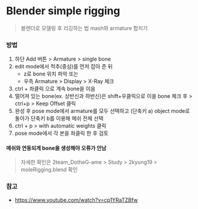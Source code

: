 # Blender simple rigging
> 블렌더로 모델링 후 리깅하는 법
> mash와 armature 합치기

### 방법
1. 하단 Add 버튼 > Armature > single bone 
2. edit mode에서 척추(중심)를 먼저 잡아 준 뒤
    * z로 bone 위치 파악 또는
    * 우측 Armature > Display > X-Ray 체크
3. ctrl + 좌클릭 으로 계속 bone을 이음
4. 떨어져 있는 bone(ex. 상반신과 하반신)은 shift+우클릭으로 이을 bone 체크 후 > ctrl+p > Keep Offset 클릭
5. 완성 후 pose mode에서 armature를 모두 선택하고 (단축키 a) object mode로 돌아가 단축키 b를 이용해 메쉬 전체 선택
6. ctrl + p  > with automatic weights 클릭
7. pose mode에서 각 본을 좌클릭 한 후 검토

#### **메쉬와 연동되게 bone을 생성해야 오류가 안남**
> 자세한 확인은 2team_DotheG-ame > Study > 2kyung19 > moleRigging.blend 확인

### 참고
* https://www.youtube.com/watch?v=cp1YRaTZBfw